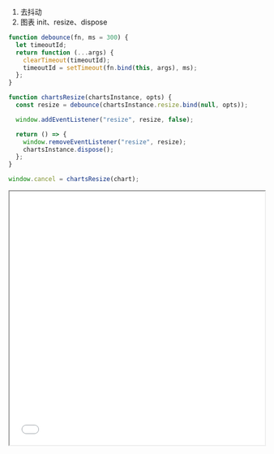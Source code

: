 1. 去抖动
2. 图表 init、resize、dispose

```ts
function debounce(fn, ms = 300) {
  let timeoutId;
  return function (...args) {
    clearTimeout(timeoutId);
    timeoutId = setTimeout(fn.bind(this, args), ms);
  };
}

function chartsResize(chartsInstance, opts) {
  const resize = debounce(chartsInstance.resize.bind(null, opts));

  window.addEventListener("resize", resize, false);

  return () => {
    window.removeEventListener("resize", resize);
    chartsInstance.dispose();
  };
}

window.cancel = chartsResize(chart);
```

<iframe src="./root/echarts/echarts_resize_dispose_demo.html" width="100%" height="500"></iframe>
